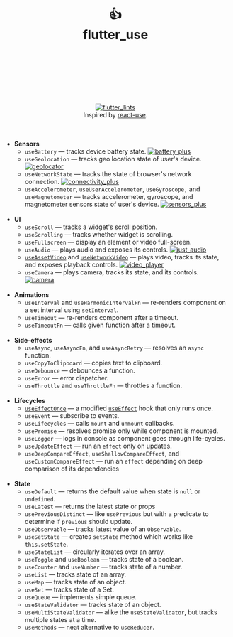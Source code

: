 <div align="center">
  <h1>
    <br/>
    <br/>
    👍
    <br />
    flutter_use
    <br />
    <br />
    <br />
    <br />
  </h1>
  <div>
    <br />
    <a href="https://pub.dev/packages/flutter_lints">
      <img src="https://img.shields.io/badge/style-flutter__lints-40c4ff.svg" alt="flutter_lints" />
    </a>
    <br />
    Inspired by <a href="https://github.com/streamich/react-use">react-use</a>.
    <br />
  </div>
  <br />
  <br />
</div>

- **Sensors**
  - `useBattery` &mdash; tracks device battery state. [![battery_plus](https://img.shields.io/badge/required-battery__plus-brightgreen)](https://pub.dev/packages/battery_plus)
  - `useGeolocation` &mdash; tracks geo location state of user's device. [![geolocator](https://img.shields.io/badge/required-geolocator-brightgreen)](https://pub.dev/packages/geolocator)
  - `useNetworkState` &mdash; tracks the state of browser's network connection. [![connectivity_plus](https://img.shields.io/badge/required-connectivity__plus-brightgreen)](https://pub.dev/packages/connectivity_plus)
  - `useAccelerometer`, `useUserAccelerometer`, `useGyroscope,` and `useMagnetometer` &mdash; tracks accelerometer, gyroscope, and magnetometer sensors state of user's device. [![sensors_plus](https://img.shields.io/badge/required-sensors__plus-brightgreen)](https://pub.dev/packages/sensors_plus)
    <br/>
    <br/>
- **UI**
  - `useScroll` &mdash; tracks a widget's scroll position.
  - `useScrolling` &mdash; tracks whether widget is scrolling.
  - `useFullscreen` &mdash; display an element or video full-screen.
  - `useAudio` &mdash; plays audio and exposes its controls. [![just_audio](https://img.shields.io/badge/required-just__audio-brightgreen)](https://pub.dev/packages/just_audio)
  - [`useAssetVideo`](./docs/useAssetVideo.md) and [`useNetworkVideo`](./docs/useNetworkVideo.md) &mdash; plays video, tracks its state, and exposes playback controls. [![video_player](https://img.shields.io/badge/required-video__player-brightgreen)](https://pub.dev/packages/video_player)
  - `useCamera` &mdash; plays camera, tracks its state, and its controls. [![camera](https://img.shields.io/badge/required-camera-brightgreen)](https://pub.dev/packages/camera)
    <br/>
    <br/>
- **Animations**
  - `useInterval` and `useHarmonicIntervalFn` &mdash; re-renders component on a set interval using `setInterval`.
  - `useTimeout` &mdash; re-renders component after a timeout.
  - `useTimeoutFn` &mdash; calls given function after a timeout.
    <br/>
    <br/>
- **Side-effects**
  - `useAsync`, `useAsyncFn`, and `useAsyncRetry` &mdash; resolves an `async` function.
  - `useCopyToClipboard` &mdash; copies text to clipboard.
  - `useDebounce` &mdash; debounces a function.
  - `useError` &mdash; error dispatcher.
  - `useThrottle` and `useThrottleFn` &mdash; throttles a function.
    <br/>
    <br/>
- **Lifecycles**
  - [`useEffectOnce`](./docs/useEffectOnce.md) &mdash; a modified [`useEffect`](https://pub.dev/documentation/flutter_hooks/latest/flutter_hooks/useEffect.html) hook that only runs once.
  - `useEvent` &mdash; subscribe to events.
  - `useLifecycles` &mdash; calls `mount` and `unmount` callbacks.
  - `usePromise` &mdash; resolves promise only while component is mounted.
  - `useLogger` &mdash; logs in console as component goes through life-cycles.
  - `useUpdateEffect` &mdash; run an `effect` only on updates.
  - `useDeepCompareEffect`, `useShallowCompareEffect`, and `useCustomCompareEffect` &mdash; run an `effect` depending on deep comparison of its dependencies
    <br/>
    <br/>
- **State**
  - `useDefault` &mdash; returns the default value when state is `null` or `undefined`.
  - `useLatest` &mdash; returns the latest state or props
  - `usePreviousDistinct` &mdash; like `usePrevious` but with a predicate to determine if `previous` should update.
  - `useObservable` &mdash; tracks latest value of an `Observable`.
  - `useSetState` &mdash; creates `setState` method which works like `this.setState`.
  - `useStateList` &mdash; circularly iterates over an array.
  - `useToggle` and `useBoolean` &mdash; tracks state of a boolean.
  - `useCounter` and `useNumber` &mdash; tracks state of a number.
  - `useList` &mdash; tracks state of an array.
  - `useMap` &mdash; tracks state of an object.
  - `useSet` &mdash; tracks state of a Set.
  - `useQueue` &mdash; implements simple queue.
  - `useStateValidator` &mdash; tracks state of an object.
  - `useMultiStateValidator` &mdash; alike the `useStateValidator`, but tracks multiple states at a time.
  - `useMethods` &mdash; neat alternative to `useReducer`.

